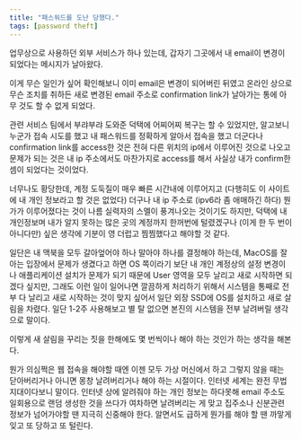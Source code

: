 ```yaml
---
title: "패스워드를 도난 당했다."
tags: [password theft]
---
```


업무상으로 사용하던 외부 서비스가 하나 있는데, 갑자기 그곳에서 내 email이 변경이 되었다는 메시지가 날아왔다.

이게 무슨 일인가 싶어 확인해보니 이미 email은 변경이 되어버린 뒤였고 온라인 상으로 무슨 조치를 취하든 새로 변경된 email 주소로 confirmation link가 날아가는 통에 아무 것도 할 수 없게 되었다. 

관련 서비스 팀에서 부랴부랴 도와준 덕택에 어찌어찌 복구는 할 수 있었지만, 알고보니 누군가 접속 시도를 했고 내 패스워드를 정확하게 알아서 접속을 했고 더군다나 confirmation link를 access한 것은 전혀 다른 위치의 ip에서 이루어진 것으로 나오고 문제가 되는 것은 내 ip 주소에서도 마찬가지로 access를 해서 사실상 내가 confirm한 셈이 되었다는 것이었다.

너무나도 황당한데, 계정 도둑질이 매우 빠른 시간내에 이루어지고 (다행히도 이 사이트에 내 개인 정보라고 할 것은 없었다) 더구나 내 ip 주소로 (ipv6라 좀 애매하긴 하다) 뭔가가 이루어졌다는 것이 나름 실력자의 스멜이 풍겨나오는 것이기도 하지만, 덕택에 내 개인정보며 내가 알지 못하는 많은 곳의 계정까지 한꺼번에 털렸겠구나 (이게 한 두 번이 아니다만) 싶은 생각에 기분이 영 더럽고 찜찜했다고 해야할 것 같다.

일단은 내 맥북을 모두 갈아엎어야 하나 말아야 하나를 결정해야 하는데, MacOS를 잘 아는 입장에서 문제가 생겼다고 하면 OS 쪽이라기 보단 내 개인 계정상의 설정 변경이나 애플리케이션 설치가 문제가 되기 때문에 User 영역을 모두 날리고 새로 시작하면 되겠다 싶지만, 그래도 이런 일이 일어나면 깔끔하게 처리하기 위해서 시스템을 통째로 전부 다 날리고 새로 시작하는 것이 맞지 싶어서 일단 외장 SSD에 OS를 설치하고 새로 살림을 차렸다. 일단 1-2주 사용해보고 별 탈 없으면 본진의 시스템을 전부 날려버릴 생각으로 말이다.

이렇게 새 살림을 꾸리는 짓을 한해에도 몇 번씩이나 해야 하는 것인가 하는 생각을 해본다. 

뭔가 의심쩍은 웹 접속을 해야할 때엔 이젠 모두 가상 머신에서 하고 그렇지 않을 때는 닫아버리거나 아니면 몽창 날려버리거나 해야 하는 시절이다. 인터넷 세계는 완전 무법지대이다보니 말이다. 인터넷 상에 알려줘야 하는 개인 정보는 하다못해 email 주소도 일회용으로 랜덤 생성한 것을 쓰다가 여차하면 날려버리는 게 맞고 집주소나 신분관련 정보가 넘어가야할 땐 지극히 신중해야 한다. 알면서도 급하게 뭔가를 해야 할 땐 까맣게 잊고 또 당하고 또 털린다.


